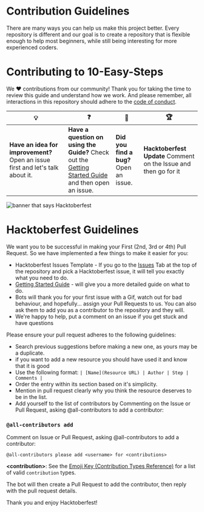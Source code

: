# Contribution Guidelines

There are many ways you can help us make this project better. Every repository is different and our goal is to create a repository that is flexible enough to help most beginners, while still being interesting for more experienced coders. 

# Contributing to 10-Easy-Steps

We :heart: contributions from our community! Thank you for taking the time to review this guide and understand how we work. And please remember, all interactions in this repository should adhere to the [code of conduct](https://github.com/msandfor/10-Easy-Steps/blob/master/code_of_conduct.md).

| :bulb: | :question: | :bug: | :trophy: |
| ------- | -------- | -------- | -------- |
| **Have an idea for improvement?** Open an issue first and let's talk about it. | **Have a question on using the Guide?** Check out the [Getting Started Guide](docs/getting-started.md) and then open an issue. | **Did you find a bug?** Open an issue. | **Hacktoberfest Update** Comment on the Issue and then go for it |

<img src="https://github.com/msandfor/10-Easy-Steps/blob/master/assets/HF2020%20Events%201600x400%20Centered.png" alt="banner that says Hacktoberfest">

# Hacktoberfest Guidelines

We want you to be successful in making your First (2nd, 3rd or 4th) Pull Request. So we have implemented a few things to make it easier for you:

* Hacktoberfest Issues Template - If you go to the [Issues](https://github.com/msandfor/10-Easy-Steps/issues) Tab at the top of the repository and pick a Hacktoberfest issue, it will tell you exactly what you need to do.
* [Getting Started Guide](https://github.com/msandfor/10-Easy-Steps/blob/master/docs/getting-started.md) - will give you a more detailed guide on what to do.
* Bots will thank you for your first issue with a Gif, watch out for bad behaviour, and hopefully... assign your Pull Requests to us. You can also ask them to add you as a contributor to the repository and they will.
* We're happy to help, put a comment on an issue if you get stuck and have questions

Please ensure your pull request adheres to the following guidelines:

- Search previous suggestions before making a new one, as yours may be a duplicate.
- if you want to add a new resource you should have used it and know that it is good
- Use the following format: `| [Name](Resource URL) | Author | Step | Comments |`
- Order the entry within its section based on it's simplicity.
- Mention in pull request clearly why you think the resource deserves to be in the list.
- Add yourself to the list of contributors by Commenting on the Issue or Pull Request, asking @all-contributors to add a contributor:

### `@all-contributors add`
 Comment on Issue or Pull Request, asking @all-contributors to add a contributor:

```
@all-contributors please add <username> for <contributions>
```
**\<contribution>**: See the [Emoji Key (Contribution Types Reference)](https://allcontributors.org/docs/en/emoji-key) for a list of valid `contribution` types.

The bot will then create a Pull Request to add the contributor, then reply with the pull request details.


Thank you and enjoy Hacktoberfest!

